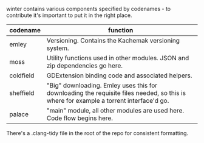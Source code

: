 winter contains various components specified by codenames - to contribute it's important to put 
it in the right place.

| codename  | function                                                                                                                              |
|-----------|---------------------------------------------------------------------------------------------------------------------------------------|
| emley     | Versioning. Contains the Kachemak versioning system.                                                                                  |
| moss      | Utility functions used in other modules. JSON and zip dependencies go here.                                                           |
| coldfield | GDExtension binding code and associated helpers.                                                                                      |
| sheffield | "Big" downloading. Emley uses this for downloading the requisite files needed, so this is where for example a torrent interface'd go. |
| palace    | "main" module, all other modules are used here. Code flow begins here.                                                                |

There's a .clang-tidy file in the root of the repo for consistent formatting.